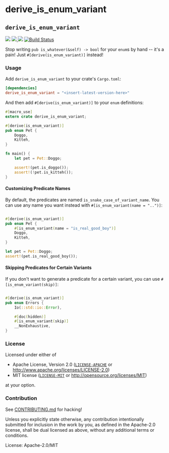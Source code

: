 # derive_is_enum_variant

## `derive_is_enum_variant`

[![](https://docs.rs/derive_is_enum_variant/badge.svg)](https://docs.rs/derive_is_enum_variant/) [![](http://meritbadge.herokuapp.com/derive_is_enum_variant) ![](https://img.shields.io/crates/d/derive_is_enum_variant.png)](https://crates.io/crates/derive_is_enum_variant) [![Build Status](https://travis-ci.org/fitzgen/derive_is_enum_variant.png?branch=master)](https://travis-ci.org/fitzgen/derive_is_enum_variant)

Stop writing `pub is_whatever(&self) -> bool` for your `enum`s by hand -- it's a
pain! Just `#[derive(is_enum_variant)]` instead!

### Usage

Add `derive_is_enum_variant` to your crate's `Cargo.toml`:

```toml
[dependencies]
derive_is_enum_variant = "<insert-latest-version-here>"
```

And then add `#[derive(is_enum_variant)]` to your `enum` definitions:

```rust
#[macro_use]
extern crate derive_is_enum_variant;

#[derive(is_enum_variant)]
pub enum Pet {
    Doggo,
    Kitteh,
}

fn main() {
    let pet = Pet::Doggo;

    assert!(pet.is_doggo());
    assert!(!pet.is_kitteh());
}
```

#### Customizing Predicate Names

By default, the predicates are named `is_snake_case_of_variant_name`. You can
use any name you want instead with `#[is_enum_variant(name = "..")]`:

```rust

#[derive(is_enum_variant)]
pub enum Pet {
    #[is_enum_variant(name = "is_real_good_boy")]
    Doggo,
    Kitteh,
}

let pet = Pet::Doggo;
assert!(pet.is_real_good_boy());
```

#### Skipping Predicates for Certain Variants

If you don't want to generate a predicate for a certain variant, you can use
`#[is_enum_variant(skip)]`:

```rust

#[derive(is_enum_variant)]
pub enum Errors {
    Io(::std::io::Error),

    #[doc(hidden)]
    #[is_enum_variant(skip)]
    __NonExhaustive,
}

```

### License

Licensed under either of

  * Apache License, Version 2.0 ([`LICENSE-APACHE`](./LICENSE-APACHE) or http://www.apache.org/licenses/LICENSE-2.0)
  * MIT license ([`LICENSE-MIT`](./LICENSE-MIT) or http://opensource.org/licenses/MIT)

at your option.

### Contribution

See [CONTRIBUTING.md](./CONTRIBUTING.md) for hacking!

Unless you explicitly state otherwise, any contribution intentionally submitted
for inclusion in the work by you, as defined in the Apache-2.0 license, shall be
dual licensed as above, without any additional terms or conditions.


License: Apache-2.0/MIT
